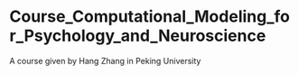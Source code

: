 # Course_Computational_Modeling_for_Psychology_and_Neuroscience
 A course given by Hang Zhang in Peking University
